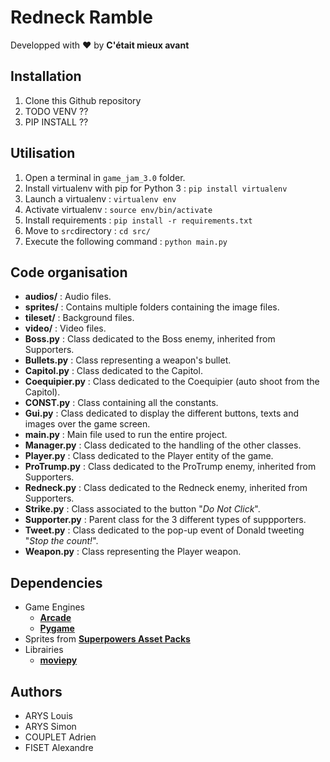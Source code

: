# Redneck Ramble

Developped with ❤️ by **C'était mieux avant**

## Installation

1. Clone this Github repository
2. TODO VENV ??
3. PIP INSTALL ??


## Utilisation

1. Open a terminal in `game_jam_3.0` folder.
2. Install virtualenv with pip for Python 3 : `pip install virtualenv` 
3. Launch a virtualenv : `virtualenv env`
4. Activate virtualenv : `source env/bin/activate`
5. Install requirements : `pip install -r requirements.txt`
6. Move to `src`directory : `cd src/`
7. Execute the following command : `python main.py`

## Code organisation

 * **audios/** : Audio files.
 * **sprites/** : Contains multiple folders containing the image files.
 * **tileset/** : Background files.
 * **video/** : Video files.
 * **Boss.py** : Class dedicated to the Boss enemy, inherited from Supporters.
 * **Bullets.py** : Class representing a weapon's bullet.
 * **Capitol.py** : Class dedicated to the Capitol.
 * **Coequipier.py** : Class dedicated to the Coequipier (auto shoot from the Capitol).
 * **CONST.py** : Class containing all the constants.
 * **Gui.py** : Class dedicated to display the different buttons, texts and images over the game screen.
 * **main.py** : Main file used to run the entire project.
 * **Manager.py** : Class dedicated to the handling of the other classes.
 * **Player.py** : Class dedicated to the Player entity of the game.
 * **ProTrump.py** : Class dedicated to the ProTrump enemy, inherited from Supporters.
 * **Redneck.py** : Class dedicated to the Redneck enemy, inherited from Supporters.
 * **Strike.py** : Class associated to the button "*Do Not Click*".
 * **Supporter.py** : Parent class for the 3 different types of suppporters.
 * **Tweet.py** : Class dedicated to the pop-up event of Donald tweeting "*Stop the count!*".
 * **Weapon.py** : Class representing the Player weapon.

## Dependencies

 * Game Engines
    - [**Arcade**](https://arcade.academy/)
    - [**Pygame**](https://www.pygame.org/news)
 * Sprites from [**Superpowers Asset Packs**](https://github.com/sparklinlabs/superpowers-asset-packs)
 * Librairies
    - [**moviepy**](https://github.com/Zulko/moviepy)

## Authors

 * ARYS Louis
 * ARYS Simon
 * COUPLET Adrien
 * FISET Alexandre

